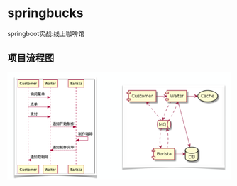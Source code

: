 # springbucks
springboot实战:线上咖啡馆

## 项目流程图

![Alt text](https://github.com/hanzhonghua/springbucks/blob/master/src/main/resources/static/image/WechatIMG2.png)
